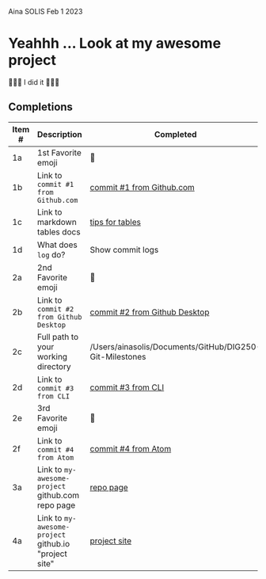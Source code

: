 Aina SOLIS Feb 1 2023
# Yeahhh ... Look at my **awesome project**
🎉🎉🎉 I did it 🎉🎉🎉

## Completions

Item # | Description | Completed
--- | --- | ---
1a | 1st Favorite emoji | 🥲
1b | Link to `commit #1 from Github.com` |[commit #1 from Github.com](https://github.com/ania0162/DIG250-Git-Milestones/commit/87a2ae95451c9c250998aeec6adb1ca962609e2c)
1c | Link to markdown tables docs | [tips for tables](https://docs.github.com/en/get-started/writing-on-github/working-with-advanced-formatting/organizing-information-with-tables)
1d | What does `log` do? | Show commit logs
2a | 2nd Favorite emoji | 🥹
2b | Link to `commit #2 from Github Desktop` | [commit #2 from Github Desktop](https://github.com/omundy/learn-git-milestones/commit/9d36abe572acdd79a571855f762829bae000acce)
2c | Full path to your working directory | /Users/ainasolis/Documents/GitHub/DIG250-Git-Milestones
2d | Link to `commit #3 from CLI` | [commit #3 from CLI](https://github.com/ania0162/DIG250-Git-Milestones/commit/64afb13e02b9d4b420e6c1accf41a166c430e982)
2e | 3rd Favorite emoji | 👀
2f | Link to `commit #4 from Atom` | [commit #4 from Atom](https://github.com/ania0162/DIG250-Git-Milestones/commit/ebfa6e1aa80b4c5294357215b35abaf3b91549c1)
3a | Link to `my-awesome-project` github.com repo page | [repo page](https://github.com/ania0162/my-awesome-project)
4a | Link to `my-awesome-project` github.io "project site" | [project site](https://ania0162.github.io/my-awesome-project/)
